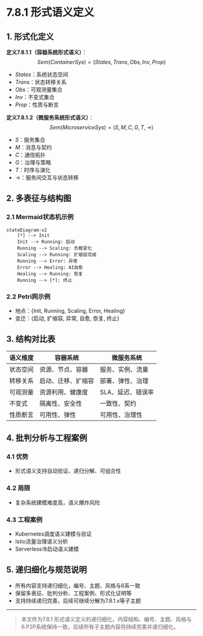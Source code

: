# 7.8.1 形式语义定义

## 1. 形式化定义

**定义7.8.1.1（容器系统形式语义）**：
$$
Sem(ContainerSys) = (States, Trans, Obs, Inv, Prop)
$$

- $States$：系统状态空间
- $Trans$：状态转移关系
- $Obs$：可观测量集合
- $Inv$：不变式集合
- $Prop$：性质与断言

**定义7.8.1.2（微服务系统形式语义）**：
$$
Sem(MicroserviceSys) = (S, M, C, G, T, \rightarrow)
$$

- $S$：服务集合
- $M$：消息与契约
- $C$：通信拓扑
- $G$：治理与策略
- $T$：时序与演化
- $\rightarrow$：服务间交互与状态转移

## 2. 多表征与结构图

### 2.1 Mermaid状态机示例

```mermaid
stateDiagram-v2
    [*] --> Init
    Init --> Running: 启动
    Running --> Scaling: 负载变化
    Scaling --> Running: 扩缩容完成
    Running --> Error: 异常
    Error --> Healing: AI自愈
    Healing --> Running: 恢复
    Running --> [*]: 终止
```

### 2.2 Petri网示例

- 地点：{Init, Running, Scaling, Error, Healing}
- 变迁：{启动, 扩缩容, 异常, 自愈, 恢复, 终止}

## 3. 结构对比表

| 语义维度 | 容器系统 | 微服务系统 |
|----------|----------|------------|
| 状态空间 | 资源、节点、容器 | 服务、实例、流量 |
| 转移关系 | 启动、迁移、扩缩容 | 部署、弹性、治理 |
| 可观测量 | 资源利用、健康度 | SLA、延迟、错误率 |
| 不变式   | 隔离性、安全性 | 一致性、契约 |
| 性质断言 | 可用性、弹性 | 可用性、治理性 |

## 4. 批判分析与工程案例

### 4.1 优势

- 形式语义支持自动验证、递归分解、可组合性

### 4.2 局限

- 复杂系统建模难度高，语义爆炸风险

### 4.3 工程案例

- Kubernetes调度语义建模与验证
- Istio流量治理语义分析
- Serverless冷启动语义建模

## 5. 递归细化与规范说明

- 所有内容支持递归细化，编号、主题、风格与6系一致
- 保留多表征、批判分析、工程案例、形式化证明等
- 支持持续递归完善，后续可继续分解为7.8.1.x等子主题

---
> 本文件为7.8.1 形式语义定义的递归细化，内容结构、编号、主题、风格与6.P2P系统保持一致，后续所有子主题内容将持续完善并递归细化。
